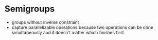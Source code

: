 # Semigroups

- groups without inverse constraint
- capture parallelizable operations because two operations can be done simultaneously and it doesn't matter which finishes first
